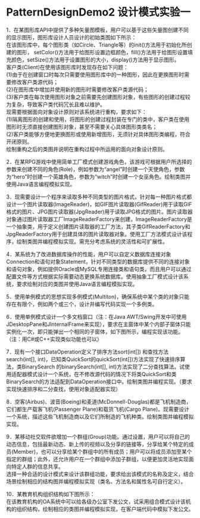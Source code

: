 # PatternDesignDemo2 设计模式实验一
1．在某图形库API中提供了多种矢量图模板，用户可以基于这些矢量图创建不同的显示图形，图形库设计人员设计的初始类图如下所示：\
在该图形库中，每个图形类（如Circle、Triangle等）的init()方法用于初始化所创建的图形， setColor()方法用于给图形设置边框颜色，fill()方法用于给图形设置填充颜色，setSize()方法用于设置图形的大小，display()方法用于显示图形。\
客户类(Client)在使用该图形库时发现存在如下问题：\
(1)由于在创建窗口时每次只需要使用图形库中的一种图形，因此在更换图形时需要修改客户类源代码；\
(2)在图形库中增加并使用新的图形时需要修改客户类源代码；\
(3)客户类在每次使用图形对象之前需要先创建图形对象，有些图形的创建过程较为复杂，导致客户类代码冗长且难以维护。\
现需要根据面向对象设计原则对该系统进行重构，要求如下：\
(1)隔离图形的创建和使用，将图形的创建过程封装在专门的类中，客户类在使用图形时无须直接创建图形对象，甚至不需要关心具体图形类类名；\
(2)客户类能够方便地更换图形或使用新增图形，无须针对具体图形类编程，符合开闭原则。\
绘制重构之后的类图并说明在重构过程中所运用的面向对象设计原则。

2．在某RPG游戏中使用简单工厂模式创建游戏角色，该游戏可根据用户所选择的参数来创建不同的角色(Role)，例如参数为“angel”时创建一个天使角色，参数为“hero”时创建一个英雄角色，参数为“witch”时创建一个女巫角色。绘制类图并使用Java语言编程模拟实现。

3．现需要设计一个程序来读取多种不同类型的图片格式，针对每一种图片格式都设计一个图片读取器(ImageReader)，如GIF图片读取器(GifReader)用于读取GIF格式的图片、JPG图片读取器(JpgReader)用于读取JPG格式的图片。图片读取器对象通过图片读取器工厂ImageReaderFactory来创建，ImageReaderFactory是一个抽象类，用于定义创建图片读取器的工厂方法，其子类GifReaderFactory和JpgReaderFactory用于创建具体的图片读取器对象。使用工厂方法模式设计该程序，绘制类图并编程模拟实现。需充分考虑系统的灵活性和可扩展性。

4．某系统为了改进数据库操作的性能，用户可以自定义数据库连接对象Connection和语句对象Statement，针对不同类型的数据库提供不同的连接对象和语句对象，例如提供Oracle或MySQL专用连接类和语句类，而且用户可以通过配置文件等方式根据实际需要动态更换系统数据库。使用抽象工厂模式设计该系统，要求绘制对应的类图并使用Java语言编程模拟实现。

5．使用单例模式的思想实现多例模式(Multiton)，确保系统中某个类的对象只能存在有限个，例如两个或三个，设计并编写代码实现一个多例类。

6．使用单例模式设计一个多文档窗口（注：在Java AWT/Swing开发中可使用JDesktopPane和JInternalFrame来实现），要求在主窗体中某个内部子窗体只能实例化一次，即只能弹出一个相同的子窗体，如下图所示，编程实现该功能。
（注：用C#或C++实现类似功能也可以）

7．现有一个接口DataOperation定义了排序方法sort(int[]) 和查找方法search(int[], int)，已知类QuickSort的quickSort(int[])方法实现了快速排序算法，类BinarySearch 的binarySearch(int[], int)方法实现了二分查找算法。试使用适配器模式设计一个系统，在不修改源代码的情况下将类QuickSort和类BinarySearch的方法适配到DataOperation接口中。绘制类图并编程实现。（要求实现快速排序和二分查找，使用对象适配器实现）

8．空客(Airbus)、波音(Boeing)和麦道(McDonnell-Douglas)都是飞机制造商，它们都生产载客飞机(Passenger Plane)和载货飞机(Cargo Plane)。现需要设计一个系统，描述这些飞机制造商以及它们所制造的飞机种类。绘制类图并编程模拟实现。

9．某移动社交软件欲增加一个群组(Group)功能。通过设置，用户可以将自己的动态信息，包括最新动态、新上传的视频以及分享的链接等，分享给某个特定的成员(Member)，也可以分享给某个群组中的所有成员；用户可以将成员添加至某个指定的群组；此外，还允许用户在一个群组中添加子群组，以便更加灵活地实现面向特定人群的信息共享。\
选择一种合适的设计模式来设计该群组功能，要求给出该模式的名称及定义，结合场景绘制相应的结构图并编程模拟实现（类名、方法名和属性名可自行定义）。

10．某教育机构组织结构如下图所示：\
在该教育机构的OA系统中可以给各级办公室下发公文，试采用组合模式设计该机构的组织结构，绘制相应的类图并编程模拟实现，在客户端代码中模拟下发公文。

